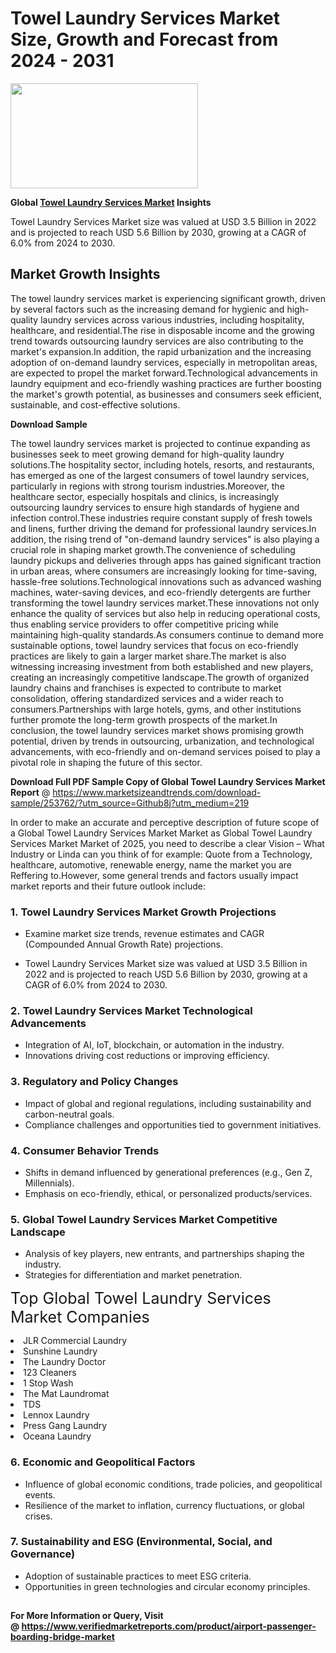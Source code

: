 <H1>Towel Laundry Services Market Size, Growth and Forecast from 2024 - 2031</H1><img class="aligncenter size-medium wp-image-584254" src="https://thirdeyenews.in/wp-content/uploads/2024/09/Global-Market-Research-300x168.jpeg" alt="" width="300" height="168" /><p><strong>Global&nbsp;<a href="https://www.marketsizeandtrends.com/download-sample/253762/?utm_source=Github8j?utm_medium=219">Towel Laundry Services Market</a> Insights</strong></p><p>Towel Laundry Services Market size was valued at USD 3.5 Billion in 2022 and is projected to reach USD 5.6 Billion by 2030, growing at a CAGR of 6.0% from 2024 to 2030.</p><p><h2>Market Growth Insights</h2> <p>The towel laundry services market is experiencing significant growth, driven by several factors such as the increasing demand for hygienic and high-quality laundry services across various industries, including hospitality, healthcare, and residential.The rise in disposable income and the growing trend towards outsourcing laundry services are also contributing to the market's expansion.In addition, the rapid urbanization and the increasing adoption of on-demand laundry services, especially in metropolitan areas, are expected to propel the market forward.Technological advancements in laundry equipment and eco-friendly washing practices are further boosting the market's growth potential, as businesses and consumers seek efficient, sustainable, and cost-effective solutions.</p> <p><strong>Download Sample</strong></p> <p>The towel laundry services market is projected to continue expanding as businesses seek to meet growing demand for high-quality laundry solutions.The hospitality sector, including hotels, resorts, and restaurants, has emerged as one of the largest consumers of towel laundry services, particularly in regions with strong tourism industries.Moreover, the healthcare sector, especially hospitals and clinics, is increasingly outsourcing laundry services to ensure high standards of hygiene and infection control.These industries require constant supply of fresh towels and linens, further driving the demand for professional laundry services.In addition, the rising trend of "on-demand laundry services" is also playing a crucial role in shaping market growth.The convenience of scheduling laundry pickups and deliveries through apps has gained significant traction in urban areas, where consumers are increasingly looking for time-saving, hassle-free solutions.Technological innovations such as advanced washing machines, water-saving devices, and eco-friendly detergents are further transforming the towel laundry services market.These innovations not only enhance the quality of services but also help in reducing operational costs, thus enabling service providers to offer competitive pricing while maintaining high-quality standards.As consumers continue to demand more sustainable options, towel laundry services that focus on eco-friendly practices are likely to gain a larger market share.The market is also witnessing increasing investment from both established and new players, creating an increasingly competitive landscape.The growth of organized laundry chains and franchises is expected to contribute to market consolidation, offering standardized services and a wider reach to consumers.Partnerships with large hotels, gyms, and other institutions further promote the long-term growth prospects of the market.In conclusion, the towel laundry services market shows promising growth potential, driven by trends in outsourcing, urbanization, and technological advancements, with eco-friendly and on-demand services poised to play a pivotal role in shaping the future of this sector.</p> <p><span class=""><strong>Download Full PDF Sample Copy of Global Towel Laundry Services Market Report</strong> @ <a href="https://www.marketsizeandtrends.com/download-sample/253762/?utm_source=Github8j?utm_medium=219" target="_blank">https://www.marketsizeandtrends.com/download-sample/253762/?utm_source=Github8j?utm_medium=219</a></span></p><p>In order to make an accurate and perceptive description of future scope of a Global&nbsp;Towel Laundry Services Market Market as Global&nbsp;Towel Laundry Services Market Market of 2025, you need to describe a clear Vision &ndash; What Industry or Linda can you think of for example: Quote from a Technology, healthcare, automotive, renewable energy, name the market you are Reffering to.However, some general trends and factors usually impact market reports and their future outlook include:</p><h3>1.&nbsp;<strong>Towel Laundry Services Market Growth Projections</strong></h3><ul><li>Examine market size trends, revenue estimates and CAGR (Compounded Annual Growth Rate) projections.</li><li><p>Towel Laundry Services Market size was valued at USD 3.5 Billion in 2022 and is projected to reach USD 5.6 Billion by 2030, growing at a CAGR of 6.0% from 2024 to 2030.</p></li></ul><h3>2.&nbsp;<strong>Towel Laundry Services Market Technological Advancements</strong></h3><ul><li>Integration of AI, IoT, blockchain, or automation in the industry.</li><li>Innovations driving cost reductions or improving efficiency.</li></ul><h3>3.&nbsp;<strong>Regulatory and Policy Changes</strong></h3><ul><li>Impact of global and regional regulations, including sustainability and carbon-neutral goals.</li><li>Compliance challenges and opportunities tied to government initiatives.</li></ul><h3>4.&nbsp;<strong>Consumer Behavior Trends</strong></h3><ul><li>Shifts in demand influenced by generational preferences (e.g., Gen Z, Millennials).</li><li>Emphasis on eco-friendly, ethical, or personalized products/services.</li></ul><h3>5.&nbsp;<strong>Global Towel Laundry Services Market Competitive Landscape</strong></h3><ul><li>Analysis of key players, new entrants, and partnerships shaping the industry.</li><li>Strategies for differentiation and market penetration.</li></ul><p data-pm-slice="1 1 []"><span style="color: inherit; font-family: inherit; font-size: 25px;">Top Global Towel Laundry Services Market Companies</span></p><div class="" data-test-id=""><p><li>JLR Commercial Laundry</li><li> Sunshine Laundry</li><li> The Laundry Doctor</li><li> 123 Cleaners</li><li> 1 Stop Wash</li><li> The Mat Laundromat</li><li> TDS</li><li> Lennox Laundry</li><li> Press Gang Laundry</li><li> Oceana Laundry</li></p></div><h3>6.&nbsp;<strong>Economic and Geopolitical Factors</strong></h3><ul><li>Influence of global economic conditions, trade policies, and geopolitical events.</li><li>Resilience of the market to inflation, currency fluctuations, or global crises.</li></ul><h3>7.&nbsp;<strong>Sustainability and ESG (Environmental, Social, and Governance)</strong></h3><ul><li>Adoption of sustainable practices to meet ESG criteria.</li><li>Opportunities in green technologies and circular economy principles.</li></ul><h2><strong style="font-size: 14px;">For More Information or Query, Visit @&nbsp;</strong><a style="background-color: #ffffff; font-size: 14px;" href="https://www.marketsizeandtrends.com/report/towel-laundry-services-market/" target="_blank">https://www.verifiedmarketreports.com/product/airport-passenger-boarding-bridge-market</a></h2>